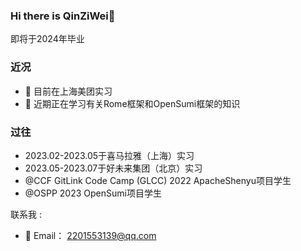 ### Hi there is QinZiWei👋
即将于2024年毕业
### 近况
- 🔭 目前在上海美团实习
- 🌱 近期正在学习有关Rome框架和OpenSumi框架的知识

### 过往
- 2023.02-2023.05于喜马拉雅（上海）实习
- 2023.05-2023.07于好未来集团（北京）实习
- @CCF GitLink Code Camp (GLCC) 2022 ApacheShenyu项目学生
- @OSPP 2023 OpenSumi项目学生

联系我 :
- 💬 Email： 2201553139@qq.com
